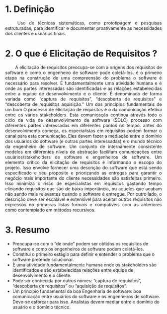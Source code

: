 # 1. Definição

<p align = "justify"> &emsp;&emsp;
    Uso de técnicas sistemáticas, como prototipagem e pesquisas estruturadas, para identificar e documentar proativamente as necessidades dos clientes e usuários finais.
</p>

# 2. O que é Elicitação de Requisitos ?

<p align = "justify"> &emsp;&emsp;
    A elicitação de requisitos preocupa-se com a origens dos requisitos de software e como o engenheiro de software pode coletá-los. é o primeiro etapa na construção de uma compreensão do problema o software é necessário para resolver. É fundamentalmente uma atividade humana e é onde as partes interessadas são identificadas e as relações estabelecidas
    entre a equipe de desenvolvimento e o cliente. É denominado de forma variada como “captura de requisitos”, “descoberta de requisitos” e “descoberta de requisitos aquisição." Um dos princípios fundamentais de um bom O processo de elicitação de requisitos é o da comunicação efetiva entre os vários stakeholders. Esta comunicação continua através todo o ciclo de vida de desenvolvimento de software (SDLC) processo com diferentes partes interessadas em diferentes pontos no tempo. antes do desenvolvimento começa, os especialistas em requisitos podem formar o canal para esta comunicação. Eles devem fazer a mediação entre o domínio dos usuários do software (e outras partes interessadas) e o mundo técnico da engenheiro de software. Um conjunto de internamente consistente modelos em diferentes níveis de abstração facilitam comunicações entre usuários/stakeholders de software e engenheiros de software. Um elemento crítico da elicitação de requisitos é informando o escopo do projeto. Isso envolve fornecer uma descrição do software que está sendo especificado e seu propósito e priorizando as entregas
    para garantir o negócio mais importante do cliente necessidades são satisfeitas primeiro. Isso minimiza o risco de especialistas em requisitos gastando tempo eliciando requisitos que são de baixa importância, ou aqueles que acabam não sendo mais relevantes quando o software é entregue. Por outro lado, o descrição deve ser escalável e extensível para aceitar outros requisitos não expressos no primeiras listas formais e compatíveis com as anteriores como contemplado em métodos recursivos.
</p>

# 3. Resumo

* Preocupa-se com o “de onde” podem ser obtidos os requisitos de software e como os engenheiros de software podem coletá-los.
* Constitui o primeiro estágio para definir e entender o problema que o software pretende solucionar.
* È uma atividade fundamentalmente humana onde os stakeholders são identificados e são estabelecidas relações entre equipe de desenvolvimento e o cliente.
* Pode ser conhecida por outros nomes: “captura de requisitos”, “descoberta de requisitos” ou “aquisição de requisitos”.
* Um princípio fundamental da boa Engenharia de software: boa comunicação entre usuários do software e os engenheiros de software. Deve-se esforçar para isso. Analistas devem mediar entre o domínio do usuário e o domínio técnico. 
